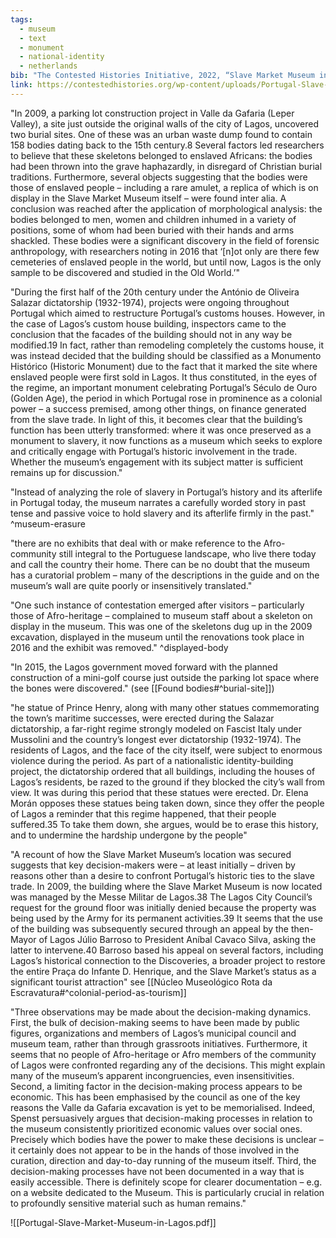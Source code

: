 ```yaml
---
tags:
  - museum
  - text
  - monument
  - national-identity
  - netherlands
bib: "The Contested Histories Initiative, 2022, “Slave Market Museum in Portugal” Contested Histories Case Study #130, June 2022, retrieved from https://contestedhistories.org/wp-content/uploads/Portugal-Slave-Market-Museum-in-Lagos.pdf"
link: https://contestedhistories.org/wp-content/uploads/Portugal-Slave-Market-Museum-in-Lagos.pdf
---
```

"In 2009, a parking lot construction project in Valle da Gafaria (Leper Valley), a site just outside the original walls of the city of Lagos, uncovered two burial sites. One of these was an urban waste dump found to contain 158 bodies dating back to the 15th century.8 Several factors led researchers to believe that these skeletons belonged to enslaved Africans: the bodies had been thrown into the grave haphazardly, in disregard of Christian burial traditions. Furthermore, several objects suggesting that the bodies were those of enslaved people – including a rare amulet, a replica of which is on display in the Slave Market Museum itself – were found inter alia. A conclusion was reached after the application of morphological analysis: the bodies belonged to men, women and children inhumed in a variety of positions, some of whom had been buried with their hands and arms shackled. These bodies were a significant discovery in the field of forensic anthropology, with researchers noting in 2016 that ‘[n]ot only are there few cemeteries of enslaved people in the world, but until now, Lagos is the only sample to be discovered and studied in the Old World.’"

"During the first half of the 20th century under the António de Oliveira Salazar dictatorship (1932-1974), projects were ongoing throughout Portugal which aimed to restructure Portugal’s customs houses. However, in the case of Lagos’s custom house building, inspectors came to the conclusion that the facades of the building should not in any way be modified.19 In fact, rather than remodeling completely the customs house, it was instead decided that the building should be classified as a Monumento Histórico (Historic Monument) due to the fact that it marked the site where enslaved people were first sold in Lagos. It thus constituted, in the eyes of the regime, an important monument celebrating Portugal’s Século de Ouro (Golden Age), the period in which Portugal rose in prominence as a colonial power – a success premised, among other things, on finance generated from the slave trade. In light of this, it becomes clear that the building’s function has been utterly transformed: where it was once preserved as a monument to slavery, it now functions as a museum which seeks to explore and critically engage with Portugal’s historic involvement in the trade. Whether the museum’s engagement with its subject matter is sufficient remains up for discussion."

"Instead of analyzing the role of slavery in Portugal’s history and its afterlife in Portugal today, the museum narrates a carefully worded story in past tense and passive voice to hold slavery and its afterlife firmly in the past." ^museum-erasure

"there are no exhibits that deal with or make reference to the Afro-community still integral to the Portuguese landscape, who live there today and call the country their home. There can be no doubt that the museum has a curatorial problem – many of the descriptions in the guide and on the museum’s wall are quite poorly or insensitively translated."

"One such instance of contestation emerged after visitors – particularly those of Afro-heritage – complained to museum staff about a skeleton on display in the museum. This was one of the skeletons dug up in the 2009 excavation, displayed in the museum until the renovations took place in 2016 and the exhibit was removed." ^displayed-body

"In 2015, the Lagos government moved forward with the planned construction of a mini-golf course just outside the parking lot space where the bones were discovered." (see [[Found bodies#^burial-site]])

"he statue of Prince Henry, along with many other statues commemorating the town’s maritime successes, were erected during the Salazar dictatorship, a far-right regime strongly modeled on Fascist Italy under Mussolini and the country’s longest ever dictatorship (1932-1974). The residents of Lagos, and the face of the city itself, were subject to enormous violence during the period. As part of a nationalistic identity-building project, the dictatorship ordered that all buildings, including the houses of Lagos’s residents, be razed to the ground if they blocked the city’s wall from view. It was during this period that these statues were erected. Dr. Elena Morán opposes these statues being taken down, since they offer the people of Lagos a reminder that this regime happened, that their people suffered.35 To take them down, she argues, would be to erase this history, and to undermine the hardship undergone by the people"

"A recount of how the Slave Market Museum’s location was secured suggests that key decision-makers were – at least initially – driven by reasons other than a desire to confront Portugal’s historic ties to the slave trade. In 2009, the building where the Slave Market Museum is now located was managed by the Messe Militar de Lagos.38 The Lagos City Council’s request for the ground floor was initially denied because the property was being used by the Army for its permanent activities.39 It seems that the use of the building was subsequently secured through an appeal by the then-Mayor of Lagos Júlio Barroso to President Aníbal Cavaco Silva, asking the latter to intervene.40 Barroso based his appeal on several factors, including Lagos’s historical connection to the Discoveries, a broader project to restore the entire Praça do Infante D. Henrique, and the Slave Market’s status as a significant tourist attraction" see [[Núcleo Museológico Rota da Escravatura#^colonial-period-as-tourism]]


"Three observations may be made about the decision-making dynamics. First, the bulk of decision-making seems to have been made by public figures, organizations and members of Lagos’s municipal council and museum team, rather than through grassroots initiatives. Furthermore, it seems that no people of Afro-heritage or Afro members of the community of Lagos were confronted regarding any of the decisions. This might explain many of the museum’s apparent incongruencies, even insensitivities. Second, a limiting factor in the decision-making process appears to be economic. This has been emphasised by the council as one of the key reasons the Valle da Gafaria excavation is yet to be memorialised. Indeed, Spenst persuasively argues that decision-making processes in relation to the museum consistently prioritized economic values over social ones. Precisely which bodies have the power to make these decisions is unclear – it certainly does not appear to be in the hands of those involved in the curation, direction and day-to-day running of the museum itself. Third, the decision-making processes have not been documented in a way that is easily accessible. There is definitely scope for clearer documentation – e.g. on a website dedicated to the Museum. This is particularly crucial in relation to profoundly sensitive material such as human remains."


![[Portugal-Slave-Market-Museum-in-Lagos.pdf]]